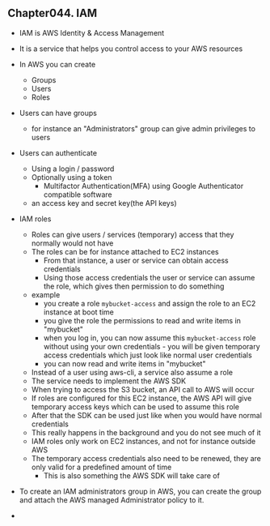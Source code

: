 
## Chapter044. IAM

* IAM is AWS Identity & Access Management
* It is a service that helps you control access to your AWS resources

* In AWS you can create
    * Groups
    * Users
    * Roles

* Users can have groups
    * for instance an "Administrators" group can give admin privileges to users
* Users can authenticate
    * Using a login / password
    * Optionally using a token
        * Multifactor Authentication(MFA) using Google Authenticator compatible software
    * an access key and secret key(the API keys)
* IAM roles
    * Roles can give users / services (temporary) access that they normally would not have
    * The roles can be for instance attached to EC2 instances
        * From that instance, a user or service can obtain access credentials
        * Using those access credentials the user or service can assume the role, which gives then permission to do something
    * example
        * you create a role `mybucket-access` and assign the role to an EC2 instance at boot time
        * you give the role the permissions to read and write items in "mybucket"
        * when you log in, you can now assume this `mybucket-access` role without using your own credentials - you will be given temporary access credentials which just look like normal user credentials
        * you can now read and write items in "mybucket"
    * Instead of a user using aws-cli, a service also assume a role
    * The service needs to implement the AWS SDK
    * When trying to access the S3 bucket, an API call to AWS will occur
    * If roles are configured for this EC2 instance, the AWS API will give temporary access keys which can be used to assume this role
    * After that the SDK can be used just like when you would have normal credentials
    * This really happens in the background and you do not see much of it
    * IAM roles only work on EC2 instances, and not for instance outside AWS
    * The temporary access credentials also need to be renewed, they are only valid for a predefined amount of time
        * This is also something the AWS SDK will take care of

* To create an IAM administrators group in AWS, you can create the group and attach the AWS managed Administrator policy to it.
* 